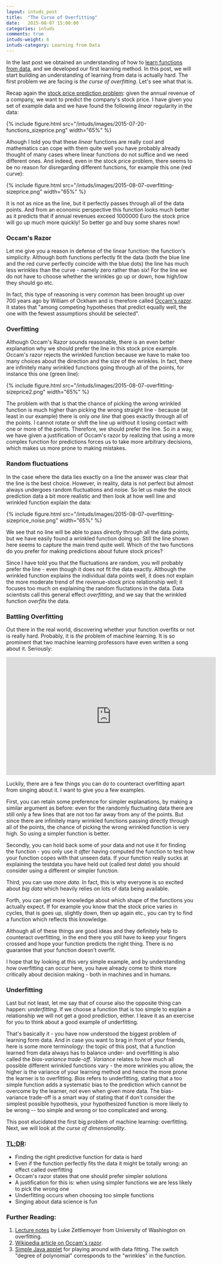```yaml
---
layout: intuds_post
title:  "The Curse of Overfitting"
date:   2015-08-07 15:00:00
categories: intuds
comments: true
intuds-weight: 6
intuds-category: Learning from Data
---
```


In the last post we obtained an understanding of how to [learn functions from data](/intuds/2015/12/29/learning-functions.html), and we developed our first learning method. In this post, we will start building an understanding of learning from data is actually hard. The first problem we are facing is *the curse of overfitting*. Let's see what that is.

<!--
QUESTION: better explain by intuitive example, e.g. correlating the hypothesis that it is raining to the 
  hmm, but isn't that more about priors?
  -->

Recap again the  [stock price prediction problem](/intuds/2015/12/28/functions.html): given the annual revenue of a company, we want to predict the company's stock price. I have given you set of example data and we have found the following *linear* regularity in the data:

{% include figure.html src="/intuds/images/2015-07-20-functions_sizeprice.png" width="65%" %}

Alhough I told you that these *linear* functions are really cool and mathematics can cope with them quite well you have probably already thought of many cases where linear functions do not suffice and we need different ones. And indeed, even in the stock price problem, there seems to be no reason for disregarding different functions, for example this one (red curve): 

{% include figure.html src="/intuds/images/2015-08-07-overfitting-sizeprice.png" width="65%" %}

It is not as nice as the line, but it perfectly passes through all of the data points. And
from an economic perspective this function looks much better as it predicts that if annual revenues exceed 1000000 Euro the stock price will go up much more quickly! So better go and buy some shares now! 

### Occam's Razor

Let me give you a reason in defense of the linear function: the function's simplicity. Although both functions perfectly fit the data (both the blue line and the red curve perfectly coincide with the blue dots) the line has much less wrinkles than the curve - namely zero rather than six! For the line we do not have to choose whether the wrinkles go up or down, how high/low they should go etc. 

In fact, this type of reasoning is very common has been brought up over 700 years ago by William of Ockham and is therefore called [Occam's razor](https://en.wikipedia.org/wiki/Occam%27s_razor). It states that "among competing hypotheses that predict equally well, the one with the fewest assumptions should be selected". 

### Overfitting

Although Occam's Razor sounds reasonable, there is an even better explanation why we should prefer the line in this stock price example. Occam's razor rejects the wrinkled function because we have to make too many choices about the direction and the size of the wrinkles. In fact, there are infinitely many wrinkled functions going through all of the points, for instance this one (green line):

{% include figure.html src="/intuds/images/2015-08-07-overfitting-sizeprice2.png" width="65%" %}

The problem with that is that the chance of picking the *wrong* wrinkled function is much higher than picking the wrong straight line - because (at least in our example) there is only *one line* that goes exactly through all of the points. I cannot rotate or shift the line up without it losing contact with one or more of the points. Therefore, we should prefer the line. So in a way, we have given a justification of Occam's razor by realizing that using a more complex function for predictions forces us to take more arbitrary decisions, which makes us more prone to making mistakes.

### Random fluctuations

In the case where the data lies exactly on a line the answer was clear that the line is the best choice. However, in reality, data is not perfect but almost always undergoes random fluctuations and noise. So let us make the stock prediction data a bit more realistic and then look at how well line and wrinkled function explain the data:

{% include figure.html src="/intuds/images/2015-08-07-overfitting-sizeprice_noise.png" width="65%" %}

We see that no line will be able to pass directly through all the data points, but we have easily found a wrinkled function doing so. Still the line shown here seems to capture the main trend quite well. Which of the two functions do you prefer for making predictions about future stock prices? 

Since I have told you that the fluctuations are random, you will probably prefer the line - even though it does not fit the data exactly. Although the wrinkled function explains the individual data points well, it does not explain the more moderate trend of the revenue-stock price relationship well; it focuses too much on explaining the random fluctations in the data. Data scientists call this general effect *overfitting*, and we say that the wrinkled function *overfits* the data. 

### Battling Overfitting

Out there in the real world, discovering whether your function overfits or not is really hard. Probably, it is *the* problem of machine learning. 
It is so prominent that two machine learning professors have even written a song about it. Seriously:

<div class="imgcenter">
<iframe width="560" height="315" src="https://www.youtube.com/embed/DQWI1kvmwRg" frameborder="0" allowfullscreen></iframe>
</div>

Luckily, there are a few things you can do to counteract overfitting apart from singing about it. I want to give you a few examples.

First, you can retain some preference for simpler explanations, by making a similar argument as before: even for the randomly fluctuating data there are still only a few lines that are  not too far away from any of the points. But since there are infinitely many wrinkled functions passing directly through all of the points, the chance of picking the wrong wrinkled function is very high. So using a simpler function is better. 

Secondly, you can hold back some of your data and not use it for finding the function - you only use it *after* having computed the function to test how your function copes with that unseen data. If your function really sucks at explaining the testdata you have held out (called *test data*) you should consider using a different or simpler function. 

Third, you can use *more data*. In fact, this is why everyone is so excited about *big data* which heavily relies on lots of data being available.

Forth, you can get more knowledge about which shape of the functions you actually expect. If for example you know that the stock price varies in cycles, that is goes up, slightly down, then up again etc., you can try to find a function which reflects this knowledge.

Although all of these things are good ideas and they definitely help to counteract overfitting, in the end there you still have to keep your fingers crossed and hope your function predicts the right thing. There is no guarantee that your function doesn't overfit.

I hope that by looking at this very simple example, and by understanding how overfitting can occur here, you have already come to think more critically about decision making - both in machines and in humans.

### Underfitting

Last but not least, let me say that of course also the opposite thing can happen: *underfitting*. If we choose a function that is too simple to explain a relationship we will not get a good prediction, either. I leave it as an exercise for you to think about a good example of underfitting.

<!--  Quadratic function -->
That's basically it - you have now understood the biggest problem of learning form data.
And in case you want to brag in front of your friends, here is some more terminology: the topic of this post, that a function learned from data always has to balance under- and overfitting is also called the *bias-variance trade-off*. *Variance* relates to how much all possible different wrinkled functions vary - the more wrinkles you allow, the higher is the variance of your learning method and hence the more prone the learner is to overfitting. *Bias* refers to underfitting, stating that a too simple function adds a systematic bias to the prediction which cannot be overcome by the learner, not even when given more data. The bias-variance trade-off is a smart way of stating that if don't consider the simplest possible hypothesis, your hypothesized function is more likely to be wrong -- too simple and wrong or too complicated and wrong.

This post elucidated the first big problem of machine learning: overfitting. Next, we will look at *the curse of dimensionality*.

<!--In the next post we will look at the problem of overfitting in the more complex image classification scenario, and we will see how the dimensionality aggrevates the problem of learning and overfitting even more. -->

### [TL;DR](http://de.urbandictionary.com/define.php?term=tl%3Bdr):
- Finding the right predictive function for data is hard
- Even if the function perfectly fits the data it might be totally wrong: an effect called overfitting
- Occam's razor states that one should prefer simpler solutions
- A justification for this is: when using simpler functions we are less likely to pick the wrong one   
- Underfitting occurs when choosing too simple functions
- Singing about data science is fun 

### <a name="further"></a>Further Reading:
1. <a name="[1]"></a>[Lecture notes](http://courses.cs.washington.edu/courses/cse546/12wi/slides/cse546wi12LinearRegression.pdf) by Luke Zettlemoyer from University of Washington on overfitting.
2. <a name="[2]"></a>[Wikipedia article on Occam's razor](https://en.wikipedia.org/wiki/Occam%27s_razor).
3. <a name="[2]"></a>[Simple Java applet](http://mste.illinois.edu/exner/java.f/leastsquares/) for playing around with data fitting. The switch "degree of polynomial" corresponds to the "wrinkles" in the function. 
